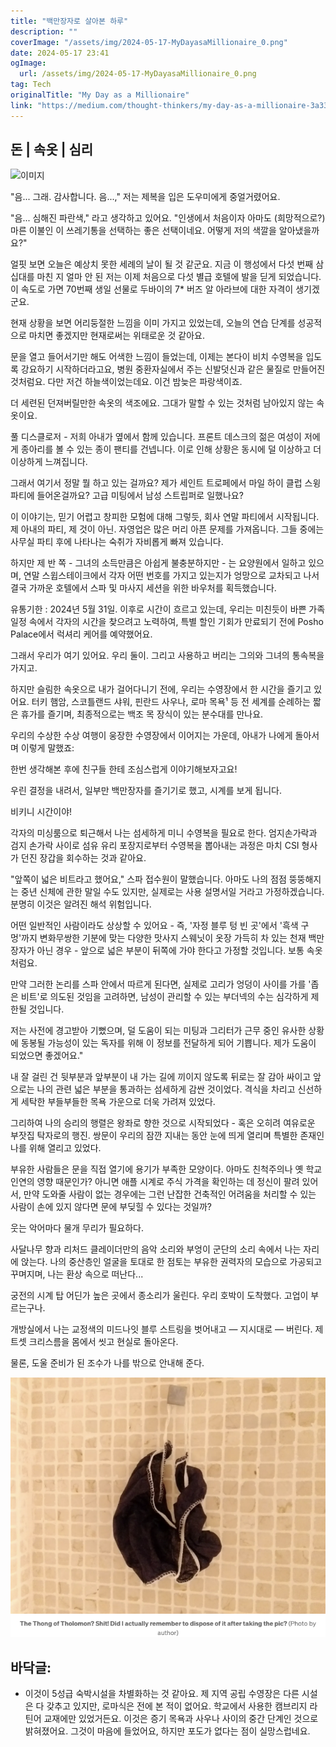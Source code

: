 ```yaml
---
title: "백만장자로 살아본 하루"
description: ""
coverImage: "/assets/img/2024-05-17-MyDayasaMillionaire_0.png"
date: 2024-05-17 23:41
ogImage: 
  url: /assets/img/2024-05-17-MyDayasaMillionaire_0.png
tag: Tech
originalTitle: "My Day as a Millionaire"
link: "https://medium.com/thought-thinkers/my-day-as-a-millionaire-3a33e913aa1a"
---
```



## 돈 | 속옷 | 심리

![이미지](/assets/img/2024-05-17-내가백만장자일때_0.png)

"음... 그래. 감사합니다. 음...," 저는 제복을 입은 도우미에게 중얼거렸어요.

"음... 심해진 파란색," 라고 생각하고 있어요. "인생에서 처음이자 아마도 (희망적으로?) 마른 이불인 이 쓰레기통을 선택하는 좋은 선택이네요. 어떻게 저의 색깔을 알아냈을까요?"

<div class="content-ad"></div>

얼핏 보면 오늘은 예상치 못한 세례의 날이 될 것 같군요. 지금 이 행성에서 다섯 번째 삼십대를 마친 지 얼마 안 된 저는 이제 처음으로 다섯 별급 호텔에 발을 딛게 되었습니다. 이 속도로 가면 70번째 생일 선물로 두바이의 7* 버즈 알 아라브에 대한 자격이 생기겠군요.

현재 상황을 보면 어리둥절한 느낌을 이미 가지고 있었는데, 오늘의 연습 단계를 성공적으로 마치면 좋겠지만 현재로써는 위태로운 것 같아요.

문을 열고 들어서기만 해도 어색한 느낌이 들었는데, 이제는 본다이 비치 수영복을 입도록 강요하기 시작하더라고요, 병원 중환자실에서 주는 신발덧신과 같은 물질로 만들어진 것처럼요. 다만 저건 하늘색이었는데요. 이건 밤늦은 파랑색이죠.

더 세련된 던져버릴만한 속옷의 색조에요. 그대가 말할 수 있는 것처럼 남아있지 않는 속옷이요.

<div class="content-ad"></div>

풀 디스클로저 - 저희 아내가 옆에서 함께 있습니다. 프론트 데스크의 젊은 여성이 저에게 종아리를 볼 수 있는 종이 팬티를 건넵니다. 이로 인해 상황은 동시에 덜 이상하고 더 이상하게 느껴집니다.

그래서 여기서 정말 뭘 하고 있는 걸까요? 제가 세인트 트로페에서 마일 하이 클럽 스윙 파티에 들어온걸까요? 고급 미팅에서 남성 스트립퍼로 일했나요?

이 이야기는, 믿기 어렵고 창피한 모험에 대해 그렇듯, 회사 연말 파티에서 시작됩니다. 제 아내의 파티, 제 것이 아닌. 자영업은 많은 머리 아픈 문제를 가져옵니다. 그들 중에는 사무실 파티 후에 나타나는 숙취가 자비롭게 빠져 있습니다.

하지만 제 반 쪽 - 그녀의 소득만큼은 아쉽게 불충분하지만 - 는 요양원에서 일하고 있으며, 연말 스윕스테이크에서 각자 어떤 번호를 가지고 있는지가 엉망으로 교차되고 나서 결국 가까운 호텔에서 스파 및 마사지 세션을 위한 바우처를 획득했습니다.

<div class="content-ad"></div>

유통기한 : 2024년 5월 31일. 이후로 시간이 흐르고 있는데, 우리는 미친듯이 바쁜 가족 일정 속에서 각자의 시간을 찾으려고 노력하여, 특별 할인 기회가 만료되기 전에 Posho Palace에서 럭셔리 케어를 예약했어요.

그래서 우리가 여기 있어요. 우리 둘이. 그리고 사용하고 버리는 그의와 그녀의 통속복을 가지고.

하지만 슬림한 속옷으로 내가 걸어다니기 전에, 우리는 수영장에서 한 시간을 즐기고 있어요. 터키 햄암, 스코틀랜드 샤워, 핀란드 사우나, 로마 목욕¹ 등 전 세계를 순례하는 짧은 휴가를 즐기며, 최종적으로는 백조 목 장식이 있는 분수대를 만나요.

우리의 수상한 수상 여행이 웅장한 수영장에서 이어지는 가운데, 아내가 나에게 돌아서며 이렇게 말했죠:

<div class="content-ad"></div>

한번 생각해본 후에 친구들 한테 조심스럽게 이야기해보자고요!

우린 결정을 내려서, 일부만 백만장자를 즐기기로 했고, 시계를 보게 됩니다.

비키니 시간이야!

각자의 미싱룸으로 퇴근해서 나는 섬세하게 미니 수영복을 필요로 한다. 엄지손가락과 검지 손가락 사이로 섬유 유리 포장지로부터 수영복을 뽑아내는 과정은 마치 CSI 형사가 던진 장갑을 회수하는 것과 같아요.

<div class="content-ad"></div>

"앞쪽이 넓은 비트라고 했어요," 스파 접수원이 말했습니다. 아마도 나의 점점 뚱뚱해지는 중년 신체에 관한 말일 수도 있지만, 실제로는 사용 설명서일 거라고 가정하겠습니다. 분명히 이것은 알려진 해석 위험입니다.

어떤 일반적인 사람이라도 상상할 수 있어요 - 즉, '자정 블루 텅 빈 곳'에서 '흑색 구멍'까지 변화무쌍한 기분에 맞는 다양한 맛사지 스웨닛이 옷장 가득히 차 있는 천재 백만장자가 아닌 경우 - 앞으로 넓은 부분이 뒤쪽에 가야 한다고 가정할 것입니다. 보통 속옷처럼요.

만약 그러한 논리를 스파 안에서 따르게 된다면, 실제로 고리가 엉덩이 사이를 가를 '좁은 비트'로 의도된 것임을 고려하면, 남성이 관리할 수 있는 부더넥의 수는 심각하게 제한될 것입니다.

저는 사전에 경고받아 기뻤으며, 덜 도움이 되는 미팅과 그리터가 근무 중인 유사한 상황에 동봉될 가능성이 있는 독자를 위해 이 정보를 전달하게 되어 기쁩니다. 제가 도움이 되었으면 좋겠어요."

<div class="content-ad"></div>

내 잘 걸린 건 뒷부분과 앞부분이 내 가는 길에 끼이지 않도록 뒤로는 잘 감아 싸이고 앞으로는 나의 관련 넓은 부분을 통과하는 섬세하게 감싼 것이었다. 격식을 차리고 신선하게 세탁한 부들부들한 목욕 가운으로 더욱 가려져 있었다. 

그리하여 나의 승리의 행렬은 왕좌로 향한 것으로 시작되었다 - 혹은 오히려 여유로운 부잣집 탁자로의 행진. 쌍문이 우리의 잠깐 지내는 동안 눈에 띄게 열리며 특별한 존재인 나를 위해 열리고 있었다. 

부유한 사람들은 문을 직접 열기에 용기가 부족한 모양이다. 아마도 친척주의나 옛 학교 인연의 영향 때문인가? 아니면 애플 시계로 주식 가격을 확인하는 데 정신이 팔려 있어서, 만약 도와줄 사람이 없는 경우에는 그런 난잡한 건축적인 어려움을 처리할 수 있는 사람이 손에 있지 않다면 문에 부딪힐 수 있다는 것일까? 

웃는 악어마다 물개 무리가 필요하다.

<div class="content-ad"></div>

사달나무 향과 리처드 클레이더만의 음악 소리와 부엉이 군단의 소리 속에서 나는 자리에 앉는다. 나의 중산층인 얼굴을 토대로 한 점토는 부유한 권력자의 모습으로 가공되고 꾸며지며, 나는 환상 속으로 떠난다...

궁전의 시계 탑 어딘가 높은 곳에서 종소리가 울린다. 우리 호박이 도착했다. 고업이 부르는구나.

개방실에서 나는 교정색의 미드나잇 블루 스트링을 벗어내고 — 지시대로 — 버린다. 제트셋 크리스름을 몸에서 씻고 현실로 돌아온다.

물론, 도울 준비가 된 조수가 나를 밖으로 안내해 준다.

<div class="content-ad"></div>

![Image](/assets/img/2024-05-17-MyDayasaMillionaire_1.png)

## 바닥글:

- 이것이 5성급 숙박시설을 차별화하는 것 같아요. 제 지역 공립 수영장은 다른 시설은 다 갖추고 있지만, 로마식은 전에 본 적이 없어요. 학교에서 사용한 캠브리지 라틴어 교재에만 있었거든요. 이것은 증기 목욕과 사우나 사이의 중간 단계인 것으로 밝혀졌어요. 그것이 마음에 들었어요, 하지만 포도가 없다는 점이 실망스럽네요.